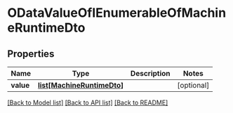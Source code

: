 # ODataValueOfIEnumerableOfMachineRuntimeDto

## Properties
Name | Type | Description | Notes
------------ | ------------- | ------------- | -------------
**value** | [**list[MachineRuntimeDto]**](MachineRuntimeDto.md) |  | [optional] 

[[Back to Model list]](../README.md#documentation-for-models) [[Back to API list]](../README.md#documentation-for-api-endpoints) [[Back to README]](../README.md)


